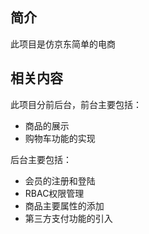 ﻿## 简介
此项目是仿京东简单的电商
## 相关内容
此项目分前后台，前台主要包括：

- 商品的展示
- 购物车功能的实现

后台主要包括：
- 会员的注册和登陆
- RBAC权限管理
- 商品主要属性的添加
- 第三方支付功能的引入